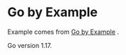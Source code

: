 # Go by Example

Example comes from [Go by Example](https://gobyexample.com "Go by Example") .

Go version 1.17.
